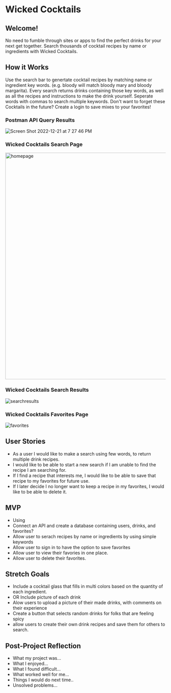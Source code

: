 # Wicked Cocktails

## Welcome!

No need to fumble through sites or apps to find the perfect drinks for your next get together. Search thousands of cocktail recipes by name or ingredients with Wicked Cocktails.

## How it Works

Use the search bar to genertate cocktail recipes by matching name or ingredient key words. (e.g. bloody will match bloody mary and bloody margarita). Every search returns drinks containing those key words, as well as all the recipes and instructions to make the drink yourself. Seperate words with commas to search multiple keywords. Don't want to forget these Cocktails in the future? Create a login to save mixes to your favorites!


### Postman API Query Results
![Screen Shot 2022-12-21 at 7 27 46 PM](https://user-images.githubusercontent.com/115594817/209176372-02e4c9d7-a0ad-4559-ab56-e4090a2afd1a.png)

### Wicked Cocktails Search Page
<img width="710" alt="homepage" src="https://user-images.githubusercontent.com/115594817/209176215-2cc3bdee-471c-44b0-9eae-e5a41797d0f9.png">

### Wicked Cocktails Search Results
![searchresults](https://user-images.githubusercontent.com/115594817/209176304-91e0f964-0d03-4a19-a3e8-7fc0e689e403.png)

### Wicked Cocktails Favorites Page
![favorites](https://user-images.githubusercontent.com/115594817/209176409-33f40638-3a6c-4d49-9322-2d3db1f2af8b.png)



## User Stories
- As a user I would like to make a search using few words, to return multiple drink recipes.
- I would like to be able to start a new search if I am unable to find the recipe I am searching for.
- If I find a recipe that interests me, I would like to be able to save that recipe to my favorites for future use.
- If I later decide I no longer want to keep a recipe in my favorites, I would like to be able to delete it.

## MVP

- Using
- Connect an API and create a database containing users, drinks, and favorites?
- Allow user to serach recipes by name or ingredients by using simple keywords
- Allow user to sign in to have the option to save favorites
- Allow user to view their favories in one place.
- Allow user to delete their favorites.

## Stretch Goals

- Include a cocktail glass that fills in multi colors based on the quantity of each ingredient. 
- OR Include picture of each drink
- Alow users to upload a picture of their made drinks, with comments on their experience
- Create a button that selects random drinks for folks that are feeling spicy 
- allow users to create their own drink recipes and save them for others to search.

## Post-Project Reflection

- What my project was...
- What I enjoyed...
- What I found difficult...
- What worked well for me...
- Things I would do next time..
- Unsolved problems...
